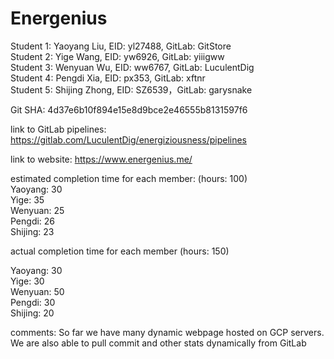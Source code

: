 # Energenius

Student 1: Yaoyang Liu, EID: yl27488, GitLab: GitStore<br/>
Student 2: Yige Wang, EID: yw6926, GitLab: yiiigww<br/>
Student 3: Wenyuan Wu, EID: ww6767, GitLab: LuculentDig<br/>
Student 4: Pengdi Xia, EID: px353, GitLab: xftnr<br/>
Student 5: Shijing Zhong, EID: SZ6539，GitLab: garysnake<br/>

Git SHA: 4d37e6b10f894e15e8d9bce2e46555b8131597f6

link to GitLab pipelines: https://gitlab.com/LuculentDig/energiziousness/pipelines

link to website: https://www.energenius.me/

estimated completion time for each member: (hours: 100)<br/>
Yaoyang: 30<br/>
Yige: 35<br/>
Wenyuan: 25<br/>
Pengdi: 26<br/>
Shijing: 23<br/>

actual completion time for each member (hours: 150)<br/>

Yaoyang: 30<br/>
Yige: 30<br/>
Wenyuan: 50<br/>
Pengdi: 30<br/>
Shijing: 20<br/>

comments: So far we have many dynamic webpage hosted on GCP servers. We are also able to pull commit and other stats dynamically from GitLab
